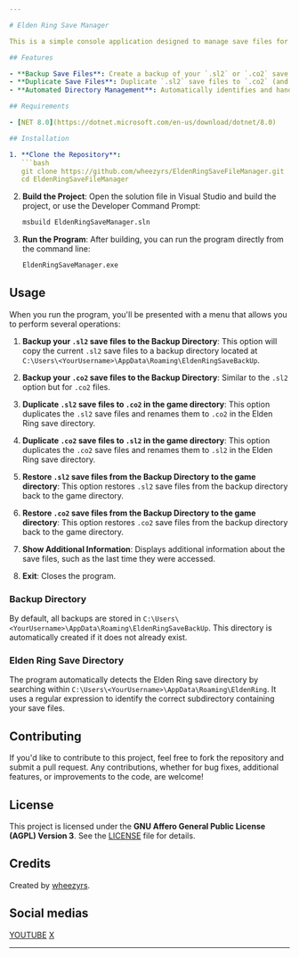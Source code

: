 ```yaml
---

# Elden Ring Save Manager

This is a simple console application designed to manage save files for the game **Elden Ring**, specifically tailored for users of the Seamless Co-op mod. While the mod itself has built-in features for managing `.sl2` save files, this tool was created for fun and practice.

## Features

- **Backup Save Files**: Create a backup of your `.sl2` or `.co2` save files in a designated directory.
- **Duplicate Save Files**: Duplicate `.sl2` save files to `.co2` (and vice versa) within the save directory.
- **Automated Directory Management**: Automatically identifies and handles the Elden Ring save file directory based on the user's system configuration.

## Requirements

- [NET 8.0](https://dotnet.microsoft.com/en-us/download/dotnet/8.0)

## Installation

1. **Clone the Repository**:
   ```bash
   git clone https://github.com/wheezyrs/EldenRingSaveFileManager.git
   cd EldenRingSaveFileManager
   ```

2. **Build the Project**:
   Open the solution file in Visual Studio and build the project, or use the Developer Command Prompt:
   ```bash
   msbuild EldenRingSaveManager.sln
   ```

3. **Run the Program**:
   After building, you can run the program directly from the command line:
   ```bash
   EldenRingSaveManager.exe
   ```

## Usage

When you run the program, you'll be presented with a menu that allows you to perform several operations:

1. **Backup your `.sl2` save files to the Backup Directory**: This option will copy the current `.sl2` save files to a backup directory located at `C:\Users\<YourUsername>\AppData\Roaming\EldenRingSaveBackUp`.

2. **Backup your `.co2` save files to the Backup Directory**: Similar to the `.sl2` option but for `.co2` files.

3. **Duplicate `.sl2` save files to `.co2` in the game directory**: This option duplicates the `.sl2` save files and renames them to `.co2` in the Elden Ring save directory.

4. **Duplicate `.co2` save files to `.sl2` in the game directory**: This option duplicates the `.co2` save files and renames them to `.sl2` in the Elden Ring save directory.

5. **Restore `.sl2` save files from the Backup Directory to the game directory**: This option restores `.sl2` save files from the backup directory back to the game directory.

6. **Restore `.co2` save files from the Backup Directory to the game directory**: This option restores `.co2` save files from the backup directory back to the game directory.

7. **Show Additional Information**: Displays additional information about the save files, such as the last time they were accessed.

8. **Exit**: Closes the program.

### Backup Directory

By default, all backups are stored in `C:\Users\<YourUsername>\AppData\Roaming\EldenRingSaveBackUp`. This directory is automatically created if it does not already exist.

### Elden Ring Save Directory

The program automatically detects the Elden Ring save directory by searching within `C:\Users\<YourUsername>\AppData\Roaming\EldenRing`. It uses a regular expression to identify the correct subdirectory containing your save files.

## Contributing

If you'd like to contribute to this project, feel free to fork the repository and submit a pull request. Any contributions, whether for bug fixes, additional features, or improvements to the code, are welcome!

## License

This project is licensed under the **GNU Affero General Public License (AGPL) Version 3**. See the [LICENSE](https://github.com/wheezyrs/EldenRingSaveFileManager/blob/main/LICENSE.md) file for details.

## Credits

Created by [wheezyrs](https://github.com/wheezyrs).

## Social medias

[YOUTUBE](https://www.youtube.com/@Wheezyrs)
[X](https://x.com/wheezyrs_)

---
```


